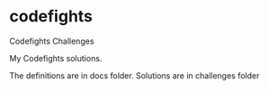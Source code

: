 # codefights
Codefights Challenges 

My Codefights solutions. 

The definitions are in docs folder.
Solutions are in challenges folder
